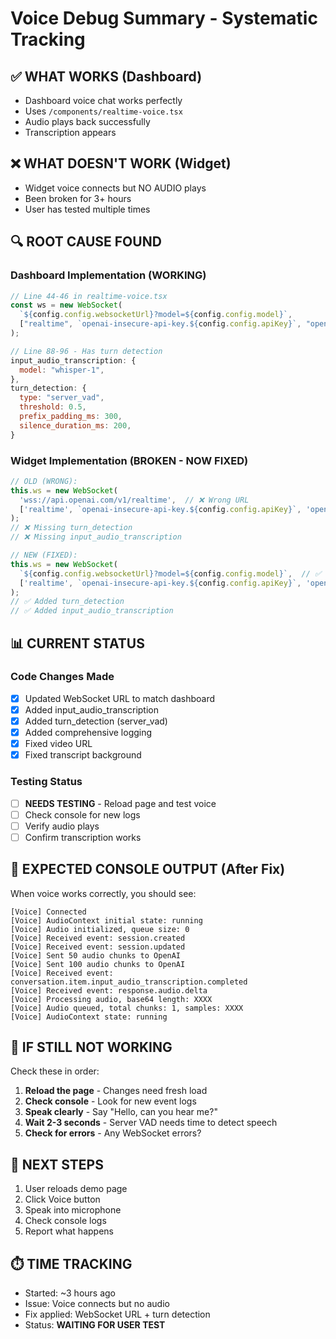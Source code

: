 # Voice Debug Summary - Systematic Tracking

## ✅ WHAT WORKS (Dashboard)
- Dashboard voice chat works perfectly
- Uses `/components/realtime-voice.tsx`
- Audio plays back successfully
- Transcription appears

## ❌ WHAT DOESN'T WORK (Widget)
- Widget voice connects but NO AUDIO plays
- Been broken for 3+ hours
- User has tested multiple times

## 🔍 ROOT CAUSE FOUND

### Dashboard Implementation (WORKING)
```javascript
// Line 44-46 in realtime-voice.tsx
const ws = new WebSocket(
  `${config.config.websocketUrl}?model=${config.config.model}`,
  ["realtime", `openai-insecure-api-key.${config.config.apiKey}`, "openai-beta.realtime-v1"]
);

// Line 88-96 - Has turn detection
input_audio_transcription: {
  model: "whisper-1",
},
turn_detection: {
  type: "server_vad",
  threshold: 0.5,
  prefix_padding_ms: 300,
  silence_duration_ms: 200,
}
```

### Widget Implementation (BROKEN - NOW FIXED)
```javascript
// OLD (WRONG):
this.ws = new WebSocket(
  'wss://api.openai.com/v1/realtime',  // ❌ Wrong URL
  ['realtime', `openai-insecure-api-key.${config.config.apiKey}`, 'openai-beta.realtime-v1']
);
// ❌ Missing turn_detection
// ❌ Missing input_audio_transcription

// NEW (FIXED):
this.ws = new WebSocket(
  `${config.config.websocketUrl}?model=${config.config.model}`,  // ✅ Correct
  ['realtime', `openai-insecure-api-key.${config.config.apiKey}`, 'openai-beta.realtime-v1']
);
// ✅ Added turn_detection
// ✅ Added input_audio_transcription
```

## 📊 CURRENT STATUS

### Code Changes Made
- [x] Updated WebSocket URL to match dashboard
- [x] Added input_audio_transcription
- [x] Added turn_detection (server_vad)
- [x] Added comprehensive logging
- [x] Fixed video URL
- [x] Fixed transcript background

### Testing Status
- [ ] **NEEDS TESTING** - Reload page and test voice
- [ ] Check console for new logs
- [ ] Verify audio plays
- [ ] Confirm transcription works

## 🎯 EXPECTED CONSOLE OUTPUT (After Fix)

When voice works correctly, you should see:
```
[Voice] Connected
[Voice] AudioContext initial state: running
[Voice] Audio initialized, queue size: 0
[Voice] Received event: session.created
[Voice] Received event: session.updated
[Voice] Sent 50 audio chunks to OpenAI
[Voice] Sent 100 audio chunks to OpenAI
[Voice] Received event: conversation.item.input_audio_transcription.completed
[Voice] Received event: response.audio.delta
[Voice] Processing audio, base64 length: XXXX
[Voice] Audio queued, total chunks: 1, samples: XXXX
[Voice] AudioContext state: running
```

## 🚨 IF STILL NOT WORKING

Check these in order:
1. **Reload the page** - Changes need fresh load
2. **Check console** - Look for new event logs
3. **Speak clearly** - Say "Hello, can you hear me?"
4. **Wait 2-3 seconds** - Server VAD needs time to detect speech
5. **Check for errors** - Any WebSocket errors?

## 📝 NEXT STEPS

1. User reloads demo page
2. Click Voice button
3. Speak into microphone
4. Check console logs
5. Report what happens

## ⏱️ TIME TRACKING

- Started: ~3 hours ago
- Issue: Voice connects but no audio
- Fix applied: WebSocket URL + turn detection
- Status: **WAITING FOR USER TEST**
